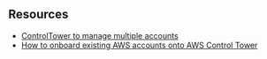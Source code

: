 ## Resources

- [ControlTower to manage multiple accounts](https://www.nclouds.com/blog/aws-control-tower/)
- [How to onboard existing AWS accounts onto AWS Control Tower](resource/How_to_onboard_existing_AWS_accounts_onto_AWS_Control_Tower_MGT307.pdf)
